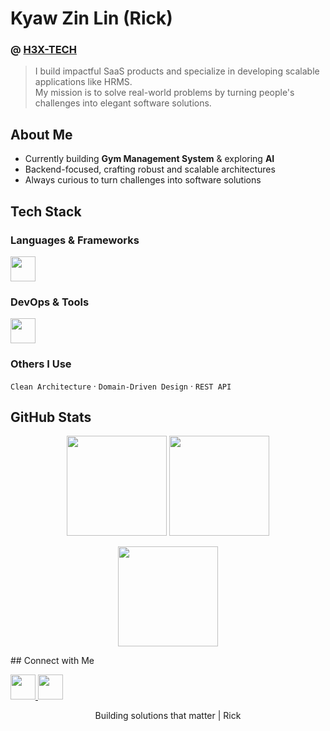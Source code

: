 # Kyaw Zin Lin (Rick)  

###  @ [H3X-TECH](https://your-h3x-tech-link.com)  

> I build impactful SaaS products and specialize in developing scalable applications like HRMS.  
> My mission is to solve real-world problems by turning people's challenges into elegant software solutions.  

## About Me  
- Currently building **Gym Management System** & exploring **AI**  
- Backend-focused, crafting robust and scalable architectures  
- Always curious to turn challenges into software solutions  

## Tech Stack  
### Languages & Frameworks  
<p>
  <img src="https://skillicons.dev/icons?i=cs,dotnet,react,nextjs&theme=light" height="40"/>
</p>

### DevOps & Tools  
<p>
  <img src="https://skillicons.dev/icons?i=docker,github,postgres,aws&theme=light" height="40"/>
</p>

### Others I Use  
`Clean Architecture` · `Domain-Driven Design` · `REST API`  

## GitHub Stats  

<p align="center">
  <img src="https://github-readme-stats.vercel.app/api?username=KyawZinLin3&show_icons=true&theme=transparent&hide_border=true&hide_title=true&rank_icon=github" height="160"/>
  <img src="https://github-readme-stats.vercel.app/api/top-langs/?username=KyawZinLin3&layout=compact&theme=transparent&hide_border=true" height="160"/>
</p>
<p align="center">
  <img src="https://github-readme-streak-stats.herokuapp.com?user=KyawZinLin3&theme=transparent&hide_border=true" height="160"/>
</p>
## Connect with Me  
<p align="left">
   <a href="https://linkedin.com/in/your-link" target="_blank">
    <img src="https://skillicons.dev/icons?i=gmail&theme=light" height="40"/>
  </a>
  <a href="www.linkedin.com/in/kyaw-zin-lin" target="_blank">
    <img src="https://skillicons.dev/icons?i=linkedin" height="40"/>
  </a>
</p>
<p align="center">Building solutions that matter | Rick</p>
